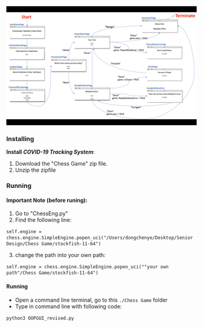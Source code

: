 <img src="./UI workflow.png" width="700" >

### <a name="install"></a>Installing 

**Install *COVID-19 Tracking System***:
1. Download the "Chess Game" zip file.
2. Unzip the zipfile


### <a name="running"></a> Running 

#### Important Note (before runing): 
1. Go to "ChessEng.py"
2. Find the following line:
```
self.engine = chess.engine.SimpleEngine.popen_uci("/Users/dongchenye/Desktop/Senior Design/Chess Game/stockfish-11-64")
```
3. change the path into your own path:
```
self.engine = chess.engine.SimpleEngine.popen_uci(""your own path"/Chess Game/stockfish-11-64")
```
#### Running

* Open a command line terminal, go to this `./Chess Game` folder 
* Type in command line with following code:  
```
python3 OOPGUI_revised.py 
``` 

